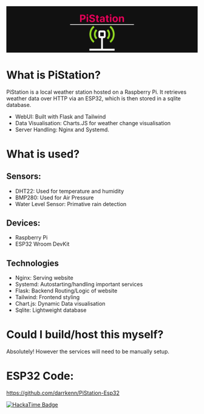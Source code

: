 <img alt="PiStation logo" src="static/PiStation.png">

# What is PiStation?
PiStation is a local weather station hosted on a Raspberry Pi. It retrieves weather data over HTTP via an ESP32, which is then stored in a sqlite database.
- WebUI: Built with Flask and Tailwind
- Data Visualisation: Charts.JS for weather change visualisation
- Server Handling: Nginx and Systemd. 
# What is used?
## Sensors:
- DHT22: Used for temperature and humidity
- BMP280: Used for Air Pressure
- Water Level Sensor: Primative rain detection
## Devices:
- Raspberry Pi
- ESP32 Wroom DevKit
## Technologies
- Nginx: Serving website
- Systemd: Autostarting/handling important services
- Flask: Backend Routing/Logic of website
- Tailwind: Frontend styling
- Chart.js: Dynamic Data visualisation
- Sqlite: Lightweight database

# Could I build/host this myself?
Absolutely! However the services will need to be manually setup.

# ESP32 Code:
https://github.com/darrkenn/PiStation-Esp32

[![HackaTime Badge](https://hackatime-badge.hackclub.com/U092R8UPA6L/PiStation)](https://hackatime.hackclub.com)
